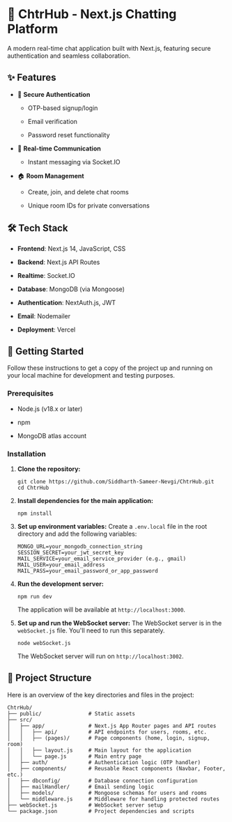 # 🚀 ChtrHub - Next.js Chatting Platform

A modern real-time chat application built with Next.js, featuring secure authentication and seamless collaboration.

## ✨ Features

* 🔐 **Secure Authentication**

  * OTP-based signup/login

  * Email verification

  * Password reset functionality

* 💬 **Real-time Communication**

  * Instant messaging via Socket.IO

* 🏠 **Room Management**

  * Create, join, and delete chat rooms

  * Unique room IDs for private conversations

## 🛠️ Tech Stack

* **Frontend**: Next.js 14, JavaScript, CSS

* **Backend**: Next.js API Routes

* **Realtime**: Socket.IO

* **Database**: MongoDB (via Mongoose)

* **Authentication**: NextAuth.js, JWT

* **Email**: Nodemailer

* **Deployment**: Vercel

## 🚀 Getting Started

Follow these instructions to get a copy of the project up and running on your local machine for development and testing purposes.

### Prerequisites

* Node.js (v18.x or later)

* npm

* MongoDB atlas account

### Installation

1. **Clone the repository:**

   ```
   git clone https://github.com/Siddharth-Sameer-Nevgi/ChtrHub.git
   cd ChtrHub
   ```

2. **Install dependencies for the main application:**

   ```
   npm install
   ```

3. **Set up environment variables:**
   Create a `.env.local` file in the root directory and add the following variables:

   ```
   MONGO_URL=your_mongodb_connection_string
   SESSION_SECRET=your_jwt_secret_key
   MAIL_SERVICE=your_email_service_provider (e.g., gmail)
   MAIL_USER=your_email_address
   MAIL_PASS=your_email_password_or_app_password
   ```

4. **Run the development server:**

   ```
   npm run dev
   ```

   The application will be available at `http://localhost:3000`.

5. **Set up and run the WebSocket server:**
   The WebSocket server is in the `webSocket.js` file. You'll need to run this separately.

   ```
   node webSocket.js
   ```

   The WebSocket server will run on `http://localhost:3002`.

## 📂 Project Structure

Here is an overview of the key directories and files in the project:

```
ChtrHub/
├── public/               # Static assets
├── src/
│   ├── app/              # Next.js App Router pages and API routes
│   │   ├── api/          # API endpoints for users, rooms, etc.
│   │   ├── (pages)/      # Page components (home, login, signup, room)
│   │   ├── layout.js     # Main layout for the application
│   │   └── page.js       # Main entry page
│   ├── auth/             # Authentication logic (OTP handler)
│   ├── components/       # Reusable React components (Navbar, Footer, etc.)
│   ├── dbconfig/         # Database connection configuration
│   ├── mailHandler/      # Email sending logic
│   ├── models/           # Mongoose schemas for users and rooms
│   └── middleware.js     # Middleware for handling protected routes
├── webSocket.js          # WebSocket server setup
└── package.json          # Project dependencies and scripts
```
